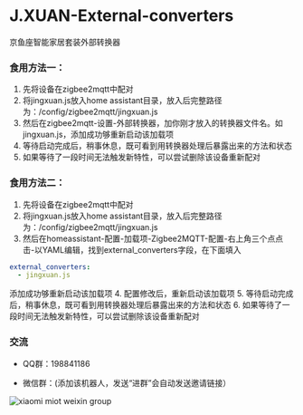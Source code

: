 # J.XUAN-External-converters
京鱼座智能家居套装外部转换器

### 食用方法一：
1. 先将设备在zigbee2mqtt中配对
2. 将jingxuan.js放入home assistant目录，放入后完整路径为：/config/zigbee2mqtt/jingxuan.js
3. 然后在zigbee2mqtt-设置-外部转换器，加你刚才放入的转换器文件名。如jingxuan.js，添加成功够重新启动该加载项
4. 等待启动完成后，稍事休息，既可看到用转换器处理后暴露出来的方法和状态
5. 如果等待了一段时间无法触发新特性，可以尝试删除该设备重新配对

### 食用方法二：
1. 先将设备在zigbee2mqtt中配对
2. 将jingxuan.js放入home assistant目录，放入后完整路径为：/config/zigbee2mqtt/jingxuan.js
3. 然后在homeassistant-配置-加载项-Zigbee2MQTT-配置-右上角三个点点击-以YAML编辑，找到external_converters字段，在下面填入
```yaml
external_converters:
  - jingxuan.js
```
添加成功够重新启动该加载项
4. 配置修改后，重新启动该加载项
5. 等待启动完成后，稍事休息，既可看到用转换器处理后暴露出来的方法和状态
6. 如果等待了一段时间无法触发新特性，可以尝试删除该设备重新配对


### 交流
- QQ群：198841186

- 微信群：(添加该机器人，发送“进群”会自动发送邀请链接）

![xiaomi miot weixin group](https://user-images.githubusercontent.com/4549099/161735971-0540ce1c-eb49-4aff-8cb3-3bdad15e22f7.png)